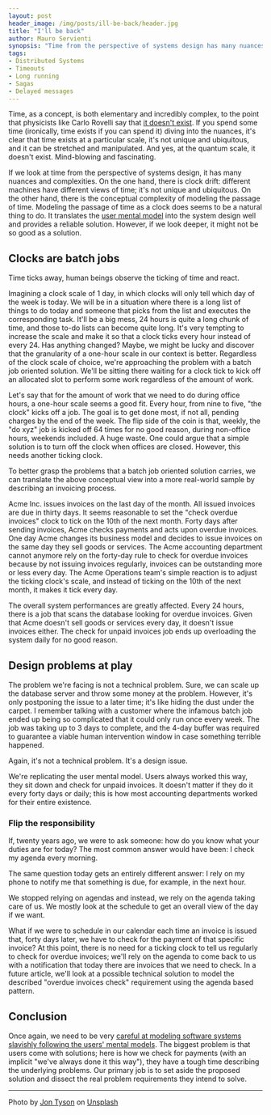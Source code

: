 ```yaml
---
layout: post
header_image: /img/posts/ill-be-back/header.jpg
title: "I'll be back"
author: Mauro Servienti
synopsis: "Time from the perspective of systems design has many nuances and complexities. There are clock drift issues and design issues related to modeling the passage of time. Shall we model the passage of time as a clock does?"
tags:
- Distributed Systems
- Timeouts
- Long running
- Sagas
- Delayed messages
---
```


Time, as a concept, is both elementary and incredibly complex, to the point that physicists like Carlo Rovelli say that [it doesn't exist](https://youtu.be/vgsoI4ZUkUA). If you spend some time (ironically, time exists if you can spend it) diving into the nuances, it's clear that time exists at a particular scale, it's not unique and ubiquitous, and it can be stretched and manipulated. And yes, at the quantum scale, it doesn't exist. Mind-blowing and fascinating.

If we look at time from the perspective of systems design, it has many nuances and complexities.
On the one hand, there is clock drift: different machines have different views of time; it's not unique and ubiquitous. On the other hand, there is the conceptual complexity of modeling the passage of time. Modeling the passage of time as a clock does seems to be a natural thing to do. It translates the [user mental model](https://milestone.topics.it/2021/02/02/do-not-trust-the-user-mental-model.html) into the system design well and provides a reliable solution. However, if we look deeper, it might not be so good as a solution.

## Clocks are batch jobs

Time ticks away, human beings observe the ticking of time and react.

Imagining a clock scale of 1 day, in which clocks will only tell which day of the week is today. We will be in a situation where there is a long list of things to do today and someone that picks from the list and executes the corresponding task. It'll be a big mess, 24 hours is quite a long chunk of time, and those to-do lists can become quite long. It's very tempting to increase the scale and make it so that a clock ticks every hour instead of every 24. Has anything changed? Maybe, we might be lucky and discover that the granularity of a one-hour scale in our context is better. Regardless of the clock scale of choice, we're approaching the problem with a batch job oriented solution. We'll be sitting there waiting for a clock tick to kick off an allocated slot to perform some work regardless of the amount of work.

Let's say that for the amount of work that we need to do during office hours, a one-hour scale seems a good fit. Every hour, from nine to five, "the clock" kicks off a job. The goal is to get done most, if not all, pending charges by the end of the week. The flip side of the coin is that, weekly, the "do xyz" job is kicked off 64 times for no good reason, during non-office hours, weekends included. A huge waste. One could argue that a simple solution is to turn off the clock when offices are closed. However, this needs another ticking clock.

To better grasp the problems that a batch job oriented solution carries, we can translate the above conceptual view into a more real-world sample by describing an invoicing process.

Acme Inc. issues invoices on the last day of the month. All issued invoices are due in thirty days. It seems reasonable to set the "check overdue invoices" clock to tick on the 10th of the next month. Forty days after sending invoices, Acme checks payments and acts upon overdue invoices. One day Acme changes its business model and decides to issue invoices on the same day they sell goods or services. The Acme accounting department cannot anymore rely on the forty-day rule to check for overdue invoices because by not issuing invoices regularly, invoices can be outstanding more or less every day. The Acme Operations team's simple reaction is to adjust the ticking clock's scale, and instead of ticking on the 10th of the next month, it makes it tick every day.

The overall system performances are greatly affected. Every 24 hours, there is a job that scans the database looking for overdue invoices. Given that Acme doesn't sell goods or services every day, it doesn't issue invoices either. The check for unpaid invoices job ends up overloading the system daily for no good reason.

## Design problems at play

The problem we're facing is not a technical problem. Sure, we can scale up the database server and throw some money at the problem. However, it's only postponing the issue to a later time; it's like hiding the dust under the carpet. I remember talking with a customer where the infamous batch job ended up being so complicated that it could only run once every week. The job was taking up to 3 days to complete, and the 4-day buffer was required to guarantee a viable human intervention window in case something terrible happened.

Again, it's not a technical problem. It's a design issue.

We're replicating the user mental model. Users always worked this way, they sit down and check for unpaid invoices. It doesn't matter if they do it every forty days or daily; this is how most accounting departments worked for their entire existence.

### Flip the responsibility 

If, twenty years ago, we were to ask someone: how do you know what your duties are for today? The most common answer would have been: I check my agenda every morning.

The same question today gets an entirely different answer: I rely on my phone to notify me that something is due, for example, in the next hour.

We stopped relying on agendas and instead, we rely on the agenda taking care of us. We mostly look at the schedule to get an overall view of the day if we want.

What if we were to schedule in our calendar each time an invoice is issued that, forty days later, we have to check for the payment of that specific invoice? At this point, there is no need for a ticking clock to tell us regularly to check for overdue invoices; we'll rely on the agenda to come back to us with a notification that today there are invoices that we need to check. In a future article, we'll look at a possible technical solution to model the described "overdue invoices check" requirement using the agenda based pattern.

## Conclusion

Once again, we need to be very [careful at modeling software systems slavishly following the users' mental models](https://milestone.topics.it/2021/02/02/do-not-trust-the-user-mental-model.html). The biggest problem is that users come with solutions; here is how we check for payments (with an implicit "we've always done it this way"), they have a tough time describing the underlying problems. Our primary job is to set aside the proposed solution and dissect the real problem requirements they intend to solve.

---

<span>Photo by <a href="https://unsplash.com/@jontyson?utm_source=unsplash&amp;utm_medium=referral&amp;utm_content=creditCopyText">Jon Tyson</a> on <a href="https://unsplash.com/?utm_source=unsplash&amp;utm_medium=referral&amp;utm_content=creditCopyText">Unsplash</a></span>
